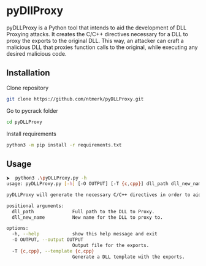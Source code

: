 # pyDllProxy
pyDLLProxy is a Python tool that intends to aid the development of DLL Proxying attacks. It creates the C/C++ directives necessary for a DLL to proxy the exports to the original DLL. This way, an attacker can craft a malicious DLL that proxies function calls to the original, while executing any desired malicious code.

## Installation
Clone repository
```sh
git clone https://github.com/ntmerk/pyDLLProxy.git
```
Go to pycrack folder
```sh
cd pyDLLProxy
```
Install requirements
```sh
python3 -m pip install -r requirements.txt
```

## Usage
```sh
⮞  python3 .\pyDLLProxy.py -h
usage: pyDLLProxy.py [-h] [-O OUTPUT] [-T {c,cpp}] dll_path dll_new_name

pyDLLProxy will generate the necessary C/C++ directives in order to aid in the development of DLL Proxying techniques.

positional arguments:
  dll_path              Full path to the DLL to Proxy.
  dll_new_name          New name for the DLL to proxy to.

options:
  -h, --help            show this help message and exit
  -O OUTPUT, --output OUTPUT
                        Output file for the exports.
  -T {c,cpp}, --template {c,cpp}
                        Generate a DLL template with the exports.
```